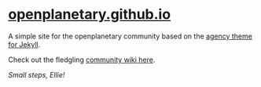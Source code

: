 # [openplanetary.github.io](http://openplanetary.github.io/)
A simple site for the openplanetary community based on the [agency theme for Jekyll](http://y7kim.github.io/agency-jekyll-theme/).

Check out the fledgling [community wiki here](https://github.com/openplanetary/openplanetary.github.io/wiki).

*Small steps, Ellie!*
